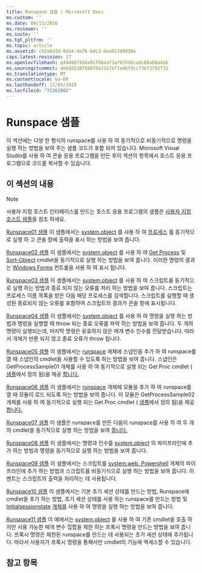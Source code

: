 ```yaml
---
title: Runspace 샘플 | Microsoft Docs
ms.custom: ''
ms.date: 09/13/2016
ms.reviewer: ''
ms.suite: ''
ms.tgt_pltfrm: ''
ms.topic: article
ms.assetid: c92a6d3d-8d34-4a76-bdc3-dea923d9858e
caps.latest.revision: 17
ms.openlocfilehash: e24d40746da91f60aaf2af655ddcadc88ab6a4db
ms.sourcegitcommit: debd2b38fb8070a7357bf1a4bf9cc736f3702f31
ms.translationtype: MT
ms.contentlocale: ko-KR
ms.lasthandoff: 12/05/2019
ms.locfileid: "72361002"
---
```

# <a name="runspace-samples"></a>Runspace 샘플

이 섹션에는 다양 한 형식의 runspace를 사용 하 여 동기적으로 비동기적으로 명령을 실행 하는 방법을 보여 주는 샘플 코드가 포함 되어 있습니다. Microsoft Visual Studio를 사용 하 여 콘솔 응용 프로그램을 만든 후이 섹션의 항목에서 호스트 응용 프로그램으로 코드를 복사할 수 있습니다.

## <a name="in-this-section"></a>이 섹션의 내용

> [!NOTE]
> 사용자 지정 호스트 인터페이스를 만드는 호스트 응용 프로그램의 샘플은 [사용자 지정 호스트 샘플](./custom-host-samples.md)을 참조 하세요.

 [Runspace01 샘플](./runspace01-sample.md) 이 샘플에서는 [system.object](/dotnet/api/system.management.automation.powershell) 를 사용 하 여 [프로세스](/powershell/module/Microsoft.PowerShell.Management/Get-Process) 를 동기적으로 실행 하 고 콘솔 창에 출력을 표시 하는 방법을 보여 줍니다.

 [Runspace02 샘플](./runspace02-sample.md) 이 샘플에서는 [system.object](/dotnet/api/system.management.automation.powershell) 를 사용 하 여 [Get Process](/powershell/module/Microsoft.PowerShell.Management/Get-Process) 및 [Sort-Object](/powershell/module/Microsoft.PowerShell.Utility/Sort-Object) cmdlet을 동기적으로 실행 하는 방법을 보여 줍니다. 이러한 명령의 결과는 [Windows Forms](/dotnet/api/System.Windows.Forms.DataGridView) 컨트롤을 사용 하 여 표시 됩니다.

 [Runspace03 샘플](./runspace03-sample.md) 이 샘플에서는 [system.object](/dotnet/api/system.management.automation.powershell) 를 사용 하 여 스크립트를 동기적으로 실행 하는 방법과 종료 되지 않는 오류를 처리 하는 방법을 보여 줍니다. 스크립트는 프로세스 이름 목록을 받은 다음 해당 프로세스를 검색합니다. 스크립트를 실행할 때 생성된 종료되지 않는 오류를 포함하여 스크립트의 결과가 콘솔 창에 표시됩니다.

 [Runspace04 샘플](./runspace04-sample.md) 이 샘플에서는 [system.object](/dotnet/api/system.management.automation.powershell) 를 사용 하 여 명령을 실행 하는 방법과 명령을 실행할 때 throw 되는 종료 오류를 파악 하는 방법을 보여 줍니다. 두 개의 명령이 실행되는데, 마지막 명령은 유효하지 않은 매개 변수 인수를 전달받습니다. 따라서 개체가 반환 되지 않고 종료 오류가 throw 됩니다.

 [Runspace05 샘플](./runspace05-sample.md) 이 샘플에서는 [runspace](/dotnet/api/System.Management.Automation.Runspaces.InitialSessionState) 개체에 스냅인을 추가 하 여 runspace를 열 때 스냅인의 cmdlet을 사용할 수 있도록 하는 방법을 보여 줍니다. 스냅인은 GetProcessSample01 개체를 사용 하 여 동기적으로 실행 되는 Get Proc cmdlet ( [샘플](../cmdlet/getprocesssample01-sample.md)에서 정의 됨)을 제공 [합니다.](/dotnet/api/system.management.automation.powershell)

 [Runspace06 샘플](./runspace06-sample.md) 이 샘플에서는 [runspace](/dotnet/api/System.Management.Automation.Runspaces.InitialSessionState) 개체에 모듈을 추가 하 여 runspace를 열 때 모듈이 로드 되도록 하는 방법을 보여 줍니다. 이 모듈은 GetProcessSample02 개체를 사용 하 여 동기적으로 실행 되는 Get Proc cmdlet ( [샘플](../cmdlet/getprocesssample02-sample.md)에서 정의 됨)을 제공 [합니다.](/dotnet/api/system.management.automation.powershell)

 [Runspace07 샘플](./runspace07-sample.md) 이 샘플은 runspace를 만든 다음이 runspace를 사용 하 여 두 개의 cmdlet을 동기적으로 실행 하는 방법을 보여 [줍니다.](/dotnet/api/system.management.automation.powershell)

 [Runspace08 샘플](./runspace08-sample.md) 이 샘플에서는 명령과 인수를 [system.object](/dotnet/api/system.management.automation.powershell) 의 파이프라인에 추가 하는 방법과 명령을 동기적으로 실행 하는 방법을 보여 줍니다.

 [Runspace09 샘플](./runspace09-sample.md) 이 샘플에서는 스크립트를 [system.web. Powershell](/dotnet/api/system.management.automation.powershell) 개체의 파이프라인에 추가 하는 방법과 스크립트를 비동기식으로 실행 하는 방법을 보여 줍니다. 이벤트는 스크립트의 출력을 처리하는 데 사용됩니다.

 [Runspace10 샘플](./runspace10-sample.md) 이 샘플에서는 기본 초기 세션 상태를 만드는 방법, Runspace에 cmdlet을 추가 하는 방법, 초기 세션 상태를 사용 하는 runspace를 만드는 방법 및 [Initialsessionstate](/dotnet/api/System.Management.Automation.Runspaces.InitialSessionState) [개체를](/dotnet/api/system.management.automation.powershell) 사용 하 여 명령을 실행 하는 방법을 보여 줍니다.

 [Runspace11 샘플](./runspace11-sample.md) 이 예에서는 [system.object](/dotnet/api/System.Management.Automation.ProxyCommand) 를 사용 하 여 기존 cmdlet을 호출 하지만 사용 가능한 매개 변수 집합을 제한 하는 프록시 명령을 만드는 방법을 보여 줍니다. 프록시 명령은 제한된 runspace를 만드는 데 사용되는 초기 세션 상태에 추가됩니다. 따라서 사용자가 프록시 명령을 통해서만 cmdlet의 기능에 액세스할 수 있습니다.

## <a name="see-also"></a>참고 항목
